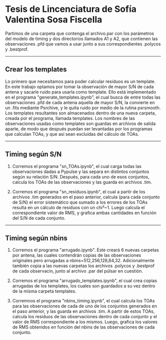 # Tesis de Lincenciatura de Sofía Valentina Sosa Fiscella

Partimos de una carpeta que contenga el archivo.par con los parámetros del modelo de timing y dos directorios llamados A1 y A2, que contienen las observaciones .pfd que vamos a usar junto a sus correspondientes .polycos y .bestprof.

-----------------------------
Crear los templates
-----------------------------

Lo primero que necesitamos para poder calcular residuos es un template. En este trabajo optamos por tomar la observación de mayor S/N de cada antena y sacarle ruido para usarla como template. Ello está implementado en el programa "generate_templates.ipynb", el cual busca de entre todas las observaciones .pfd de cada antena aquella de mayor S/N, la convierte en un .fits mediante Psrchive, y le quita ruido por medio de la rutina psrsmooth. Los templates resultantes son almacenados dentro de una nueva carpeta, creada por el programa, llamada templates. Los nombres de las observaciones usadas como templates son guardas en archivos de salida aparte, de modo que después puedan ser levantadas por los programas que calculan TOAs, y que así sean excluídas del cálculo de TOAs.

-----------------------------
Timing según S/N
-----------------------------

1) Corremos el programa "sn_TOAs.ipynb", el cual carga todas las observaciones dadas a Pypulse y las separa en distintos conjuntos según su relación S/N. Después, para cada uno de esos conjuntos, calcula los TOAs de las observaciones y las guarda en archivos .tim.

2) Corremos el programa "sn_residuos.ipynb", el cual a partir de los archivos .tim generados en el paso anterior, calcula (para cada conjunto de S/N) el error sistemático que sumado a los errores de los TOAs resulta en un cálculo de residuos con un chi²~1. Luego calcula el correspondiente valor de RMS, y grafica ambas cantidades en función del S/N de cada conjunto.


-----------------------------
Timing según nbins
-----------------------------

1) Corremos el programa "arrugado.ipynb". Este creará 6 nuevas carpetas por antena, las cuales contendrán copias de las observaciones originales pero arrugadas a nbins=512,256,128,64,32. Adicionalmente también copia a las nuevas carpetas los archivos .polycos y .bestprof de cada observacin, junto al archivo .par del púlsar en cuestión.

2) Corremos el programa "arrugado_templates.ipynb", el cual crea copias arrugadas de los templates, los cuales son guardados a su vez dentro de la misma carpeta templates.

3) Corremnos el programa "nbins_timing.ipynb", el cual calcula los TOAs para las observaciones de cada de uno de los conjuntos generados en el paso anterior, y las guarda en archivos .tim. A partir de estos TOAs, calcula los residuos de las observaciones dentro de cada conjunto y el valor de RMS correspondiente a los mismos. Luego, grafica los valores de RMS obtenidos en función del nbins de las observaciones de cada conjunto.
